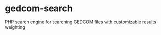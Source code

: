 gedcom-search
=============

PHP search engine for searching GEDCOM files with customizable results weighting
